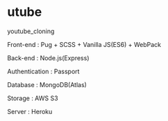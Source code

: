 # utube

youtube_cloning

Front-end : Pug + SCSS + Vanilla JS(ES6) + WebPack

Back-end : Node.js(Express)

Authentication : Passport

Database : MongoDB(Atlas)

Storage : AWS S3

Server : Heroku

